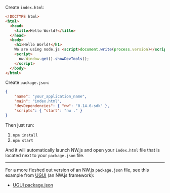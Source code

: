 Create `index.html`:

```html
<!DOCTYPE html>
<html>
  <head>
    <title>Hello World!</title>
  </head>
  <body>
    <h1>Hello World!</h1>
    We are using node.js <script>document.write(process.version)</script>.
    <script>
      nw.Window.get().showDevTools();
    </script>
  </body>
</html>
```

Create `package.json`:

```json
{
    "name": "your_application_name",
    "main": "index.html",
    "devDependencies": { "nw": "0.14.6-sdk" },
    "scripts": { "start": "nw ." }
}
```

Then just run:

1. `npm install`
2. `npm start`

And it will automatically launch NW.js and open your `index.html` file that is located next to your `package.json` file.

* * *

For a more fleshed out version of an NW.js `package.json` file, see this example from [UGUI](http://UGUI.io) (an NW.js framework):

* [UGUI package.json](http://ugui.io/package)
